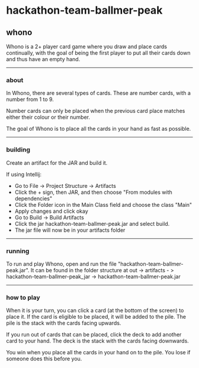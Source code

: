 # hackathon-team-ballmer-peak

## whono
Whono is a 2+ player card game where you draw and place cards continually, with the goal of being the first player to put all their cards down and thus have an empty hand.
--- ---
### about
In Whono, there are several types of cards. These are number cards, with a number from 1 to 9.

Number cards can only be placed when the previous card place matches either their colour or their number.

The goal of Whono is to place all the cards in your hand as fast as possible.
--- ---
### building
Create an artifact for the JAR and build it.

If using Intellij:
- Go to File -> Project Structure -> Artifacts
- Click the + sign, then JAR, and then choose "From modules with dependencies"
- Click the Folder icon in the Main Class field and choose the class "Main"
- Apply changes and click okay
- Go to Build -> Build Artifacts
- Click the jar hackathon-team-ballmer-peak.jar and select build.
- The jar file will now be in your artifacts folder
--- ---
### running
To run and play Whono, open and run the file "hackathon-team-ballmer-peak.jar".
It can be found in the folder structure at out -> artifacts - > hackathon-team-ballmer-peak_jar -> hackathon-team-ballmer-peak.jar

--- --- 
### how to play
When it is your turn, you can click a card (at the bottom of the screen) to place it. If the card is eligible to be placed, it will be added to the pile. The pile is the stack with the cards facing upwards.

If you run out of cards that can be placed, click the deck to add another card to your hand. The deck is the stack with the cards facing downwards.

You win when you place all the cards in your hand on to the pile. You lose if someone does this before you.

